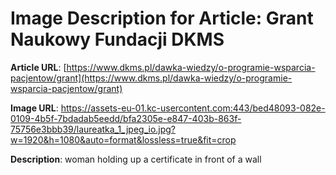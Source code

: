 # Image Description for Article: Grant Naukowy Fundacji DKMS
**Article URL**: [https://www.dkms.pl/dawka-wiedzy/o-programie-wsparcia-pacjentow/grant](https://www.dkms.pl/dawka-wiedzy/o-programie-wsparcia-pacjentow/grant)

**Image URL**: https://assets-eu-01.kc-usercontent.com:443/bed48093-082e-0109-4b5f-7bdadab5eedd/bfa2305e-e847-403b-863f-75756e3bbb39/laureatka_1_jpeg_io.jpg?w=1920&h=1080&auto=format&lossless=true&fit=crop

**Description**: woman holding up a certificate in front of a wall
